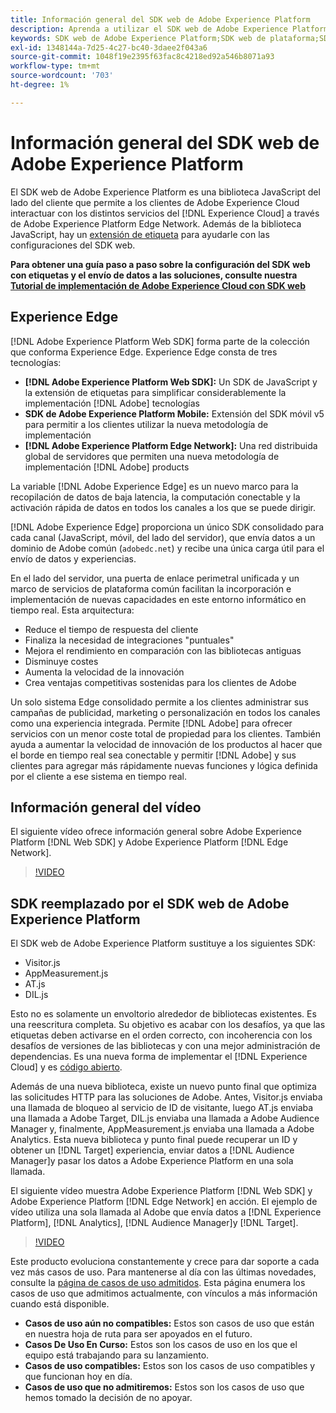 ```yaml
---
title: Información general del SDK web de Adobe Experience Platform
description: Aprenda a utilizar el SDK web de Adobe Experience Platform para integrar las funcionalidades de Platform en su sitio web.
keywords: SDK web de Adobe Experience Platform;SDK web de plataforma;SDK web;edge;Visitor.js;AppMeasurement.js;AT.js;DIL.js;sdk web;SDK;SDK web;Launch;iniciar
exl-id: 1348144a-7d25-4c27-bc40-3daee2f043a6
source-git-commit: 1048f19e2395f63fac8c4218ed92a546b8071a93
workflow-type: tm+mt
source-wordcount: '703'
ht-degree: 1%

---
```


# Información general del SDK web de Adobe Experience Platform

El SDK web de Adobe Experience Platform es una biblioteca JavaScript del lado del cliente que permite a los clientes de Adobe Experience Cloud interactuar con los distintos servicios del [!DNL Experience Cloud] a través de Adobe Experience Platform Edge Network. Además de la biblioteca JavaScript, hay un [extensión de etiqueta](./extension/web-sdk-extension-configuration.md) para ayudarle con las configuraciones del SDK web.

**Para obtener una guía paso a paso sobre la configuración del SDK web con etiquetas y el envío de datos a las soluciones, consulte nuestra [Tutorial de implementación de Adobe Experience Cloud con SDK web](https://experienceleague.adobe.com/docs/platform-learn/implement-web-sdk/overview.html?lang=en)**

## Experience Edge

[!DNL Adobe Experience Platform Web SDK] forma parte de la colección que conforma Experience Edge. Experience Edge consta de tres tecnologías:

* **[!DNL Adobe Experience Platform Web SDK]:** Un SDK de JavaScript y la extensión de etiquetas para simplificar considerablemente la implementación [!DNL Adobe] tecnologías
* **SDK de Adobe Experience Platform Mobile:** Extensión del SDK móvil v5 para permitir a los clientes utilizar la nueva metodología de implementación
* **[!DNL Adobe Experience Platform Edge Network]:** Una red distribuida global de servidores que permiten una nueva metodología de implementación [!DNL Adobe] products

La variable [!DNL Adobe Experience Edge] es un nuevo marco para la recopilación de datos de baja latencia, la computación conectable y la activación rápida de datos en todos los canales a los que se puede dirigir.

[!DNL Adobe Experience Edge] proporciona un único SDK consolidado para cada canal (JavaScript, móvil, del lado del servidor), que envía datos a un dominio de Adobe común (`adobedc.net`) y recibe una única carga útil para el envío de datos y experiencias.

En el lado del servidor, una puerta de enlace perimetral unificada y un marco de servicios de plataforma común facilitan la incorporación e implementación de nuevas capacidades en este entorno informático en tiempo real.  Esta arquitectura:

* Reduce el tiempo de respuesta del cliente
* Finaliza la necesidad de integraciones &quot;puntuales&quot;
* Mejora el rendimiento en comparación con las bibliotecas antiguas
* Disminuye costes
* Aumenta la velocidad de la innovación
* Crea ventajas competitivas sostenidas para los clientes de Adobe

Un solo sistema Edge consolidado permite a los clientes administrar sus campañas de publicidad, marketing o personalización en todos los canales como una experiencia integrada.  Permite [!DNL Adobe] para ofrecer servicios con un menor coste total de propiedad para los clientes.  También ayuda a aumentar la velocidad de innovación de los productos al hacer que el borde en tiempo real sea conectable y permitir [!DNL Adobe] y sus clientes para agregar más rápidamente nuevas funciones y lógica definida por el cliente a ese sistema en tiempo real.

## Información general del vídeo

El siguiente vídeo ofrece información general sobre Adobe Experience Platform [!DNL Web SDK] y Adobe Experience Platform [!DNL Edge Network].

>[!VIDEO](https://video.tv.adobe.com/v/34141?quality=12&learn=on)

## SDK reemplazado por el SDK web de Adobe Experience Platform

El SDK web de Adobe Experience Platform sustituye a los siguientes SDK:

* Visitor.js
* AppMeasurement.js
* AT.js
* DIL.js

Esto no es solamente un envoltorio alrededor de bibliotecas existentes. Es una reescritura completa. Su objetivo es acabar con los desafíos, ya que las etiquetas deben activarse en el orden correcto, con incoherencia con los desafíos de versiones de las bibliotecas y con una mejor administración de dependencias. Es una nueva forma de implementar el [!DNL Experience Cloud] y es [código abierto](https://github.com/adobe/alloy).

Además de una nueva biblioteca, existe un nuevo punto final que optimiza las solicitudes HTTP para las soluciones de Adobe. Antes, Visitor.js enviaba una llamada de bloqueo al servicio de ID de visitante, luego AT.js enviaba una llamada a Adobe Target, DIL.js enviaba una llamada a Adobe Audience Manager y, finalmente, AppMeasurement.js enviaba una llamada a Adobe Analytics. Esta nueva biblioteca y punto final puede recuperar un ID y obtener un [!DNL Target] experiencia, enviar datos a [!DNL Audience Manager]y pasar los datos a Adobe Experience Platform en una sola llamada.

El siguiente vídeo muestra Adobe Experience Platform [!DNL Web SDK] y Adobe Experience Platform [!DNL Edge Network] en acción. El ejemplo de vídeo utiliza una sola llamada al Adobe que envía datos a [!DNL Experience Platform], [!DNL Analytics], [!DNL Audience Manager]y [!DNL Target].

>[!VIDEO](https://video.tv.adobe.com/v/34148?quality=12&learn=on)

Este producto evoluciona constantemente y crece para dar soporte a cada vez más casos de uso. Para mantenerse al día con las últimas novedades, consulte la [página de casos de uso admitidos](https://experienceleague.adobe.com/docs/experience-platform/edge/fundamentals/supported-use-cases.html). Esta página enumera los casos de uso que admitimos actualmente, con vínculos a más información cuando está disponible.

* **Casos de uso aún no compatibles:** Estos son casos de uso que están en nuestra hoja de ruta para ser apoyados en el futuro.
* **Casos De Uso En Curso:** Estos son los casos de uso en los que el equipo está trabajando para su lanzamiento.
* **Casos de uso compatibles:** Estos son los casos de uso compatibles y que funcionan hoy en día.
* **Casos de uso que no admitiremos:** Estos son los casos de uso que hemos tomado la decisión de no apoyar.
